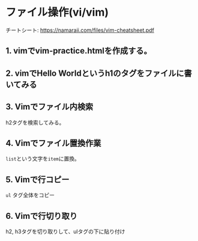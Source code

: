 
# ファイル操作(vi/vim)

チートシート: https://namaraii.com/files/vim-cheatsheet.pdf

## 1. vimでvim-practice.htmlを作成する。

## 2. vimでHello Worldというh1のタグをファイルに書いてみる

## 3. Vimでファイル内検索

h2タグを検索してみる。

## 4. Vimでファイル置換作業

`list`という文字を`item`に置換。

## 5. Vimで行コピー

`ul` タグ全体をコピー

## 6. Vimで行切り取り

h2, h3タグを切り取りして、ulタグの下に貼り付け
